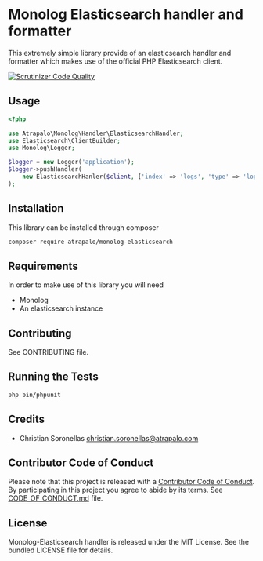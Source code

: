 Monolog Elasticsearch handler and formatter
===========================================

This extremely simple library provide of an elasticsearch handler and formatter which makes use of the official PHP
Elasticsearch client.

[![Scrutinizer Code Quality](https://scrutinizer-ci.com/g/atrapalo/monolog-elasticsearch/badges/quality-score.png?b=master)](https://scrutinizer-ci.com/g/atrapalo/monolog-elasticsearch/?branch=master)

## Usage

```php
<?php

use Atrapalo\Monolog\Handler\ElasticsearchHandler;
use Elasticsearch\ClientBuilder;
use Monolog\Logger;

$logger = new Logger('application');
$logger->pushHandler(
    new ElasticsearchHanler($client, ['index' => 'logs', 'type' => 'log'])
);

```

## Installation

This library can be installed through composer

```sh
composer require atrapalo/monolog-elasticsearch
``` 

## Requirements

In order to make use of this library you will need

* Monolog
* An elasticsearch instance

## Contributing

See CONTRIBUTING file.

## Running the Tests

```bash
php bin/phpunit
```

## Credits

* Christian Soronellas <christian.soronellas@atrapalo.com>

## Contributor Code of Conduct

Please note that this project is released with a [Contributor Code of Conduct](http://contributor-covenant.org/). By 
participating in this project you agree to abide by its terms. See [CODE_OF_CONDUCT.md](CODE_OF_CONDUCT.md) file.

## License

Monolog-Elasticsearch handler is released under the MIT License. See the bundled LICENSE file for details.
